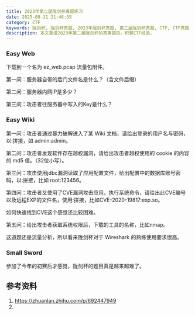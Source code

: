 ```yaml
---
title: 2023年第二届陇剑杯真题练习
date: 2025-08-31 21:46:59
category: CTF
keywords: 陇剑杯, 陇剑杯真题, 2023年陇剑杯真题, 第二届陇剑杯真题, CTF, CTF真题
description: 本文重温2023年第二届陇剑杯的赛事题目，积累CTF经验。
---
```


### Easy Web

下载到一个名为 ez_web.pcap 流量包附件。

第一问：服务器自带的后门文件名是什么？（含文件后缀）

第二问：服务器内网IP是多少？

第三问：攻击者往服务器中写入的Key是什么？


### Easy Wiki

第一问：攻击者通过暴力破解进入了某 Wiki 文档，请给出登录的用户名与密码，以:拼接，如 admin:admin。

第二问：攻击者发现软件存在越权漏洞，请给出攻击者越权使用的 cookie 的内容的 md5 值。（32位小写）。

第三问：攻击使用jdbc漏洞读取了应用配置文件，给出配置中的数据库账号密码，以:拼接，比如 root:123456。

第四问：攻击者又使用了CVE漏洞攻击应用，执行系统命令，请给出此CVE编号以及远程EXP的文件名，使用:拼接，比如CVE-2020-19817:exp.so。

如何快速找到CVE这个感觉还比较困难。

第五问：给出攻击者获取系统权限后，下载的工具的名称，比如nmap。

这道题还是流量分析，所以看来陇剑杯对于 Wireshark 的熟练使用要求很高。

### Small Sword

参加了今年的初赛后才感觉，陇剑杯的题目真是越来越难了。


## 参考资料
1. https://zhuanlan.zhihu.com/p/692447949
2. 
